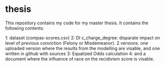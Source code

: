 # thesis
This repository contains my code for my master thesis. It contains the following contents: 

1: dataset (compas-scores.csv)
2: DI c_charge_degree: disparate impact on level of previous conviction (Felony or Misdemeanor). 2 versions. one uploaded version where the results from the modelling are visable, and one written in github with sources
3: Equalized Odds calculation
4: and a document where the influence of race on the recidivism score is visable. 
